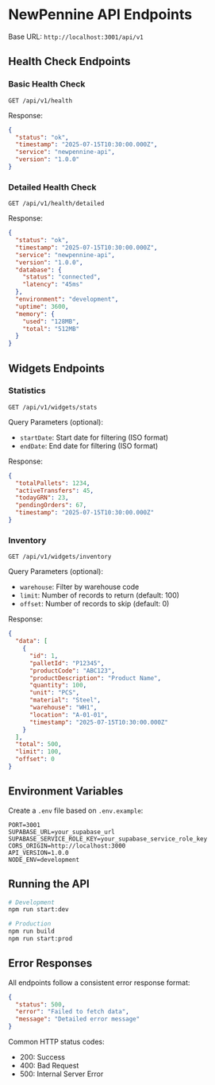 # NewPennine API Endpoints

Base URL: `http://localhost:3001/api/v1`

## Health Check Endpoints

### Basic Health Check
```
GET /api/v1/health
```

Response:
```json
{
  "status": "ok",
  "timestamp": "2025-07-15T10:30:00.000Z",
  "service": "newpennine-api",
  "version": "1.0.0"
}
```

### Detailed Health Check
```
GET /api/v1/health/detailed
```

Response:
```json
{
  "status": "ok",
  "timestamp": "2025-07-15T10:30:00.000Z",
  "service": "newpennine-api",
  "version": "1.0.0",
  "database": {
    "status": "connected",
    "latency": "45ms"
  },
  "environment": "development",
  "uptime": 3600,
  "memory": {
    "used": "128MB",
    "total": "512MB"
  }
}
```

## Widgets Endpoints

### Statistics
```
GET /api/v1/widgets/stats
```

Query Parameters (optional):
- `startDate`: Start date for filtering (ISO format)
- `endDate`: End date for filtering (ISO format)

Response:
```json
{
  "totalPallets": 1234,
  "activeTransfers": 45,
  "todayGRN": 23,
  "pendingOrders": 67,
  "timestamp": "2025-07-15T10:30:00.000Z"
}
```

### Inventory
```
GET /api/v1/widgets/inventory
```

Query Parameters (optional):
- `warehouse`: Filter by warehouse code
- `limit`: Number of records to return (default: 100)
- `offset`: Number of records to skip (default: 0)

Response:
```json
{
  "data": [
    {
      "id": 1,
      "palletId": "P12345",
      "productCode": "ABC123",
      "productDescription": "Product Name",
      "quantity": 100,
      "unit": "PCS",
      "material": "Steel",
      "warehouse": "WH1",
      "location": "A-01-01",
      "timestamp": "2025-07-15T10:30:00.000Z"
    }
  ],
  "total": 500,
  "limit": 100,
  "offset": 0
}
```

## Environment Variables

Create a `.env` file based on `.env.example`:

```env
PORT=3001
SUPABASE_URL=your_supabase_url
SUPABASE_SERVICE_ROLE_KEY=your_supabase_service_role_key
CORS_ORIGIN=http://localhost:3000
API_VERSION=1.0.0
NODE_ENV=development
```

## Running the API

```bash
# Development
npm run start:dev

# Production
npm run build
npm run start:prod
```

## Error Responses

All endpoints follow a consistent error response format:

```json
{
  "status": 500,
  "error": "Failed to fetch data",
  "message": "Detailed error message"
}
```

Common HTTP status codes:
- 200: Success
- 400: Bad Request
- 500: Internal Server Error
